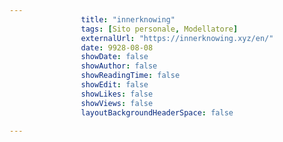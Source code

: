 ---
                title: "innerknowing"
                tags: [Sito personale, Modellatore]
                externalUrl: "https://innerknowing.xyz/en/"
                date: 9928-08-08
                showDate: false
                showAuthor: false
                showReadingTime: false
                showEdit: false
                showLikes: false
                showViews: false
                layoutBackgroundHeaderSpace: false
                ---

